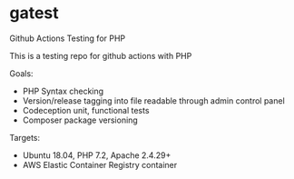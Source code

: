 # gatest
Github Actions Testing for PHP

This is a testing repo for github actions with PHP

Goals:
* PHP Syntax checking
* Version/release tagging into file readable through admin control panel
* Codeception unit, functional tests
* Composer package versioning

Targets:
* Ubuntu 18.04, PHP 7.2, Apache 2.4.29+
* AWS Elastic Container Registry container

